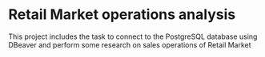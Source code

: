 # Retail Market operations analysis
This project includes the task to connect to the PostgreSQL database using DBeaver and perform some research on sales operations of Retail Market
